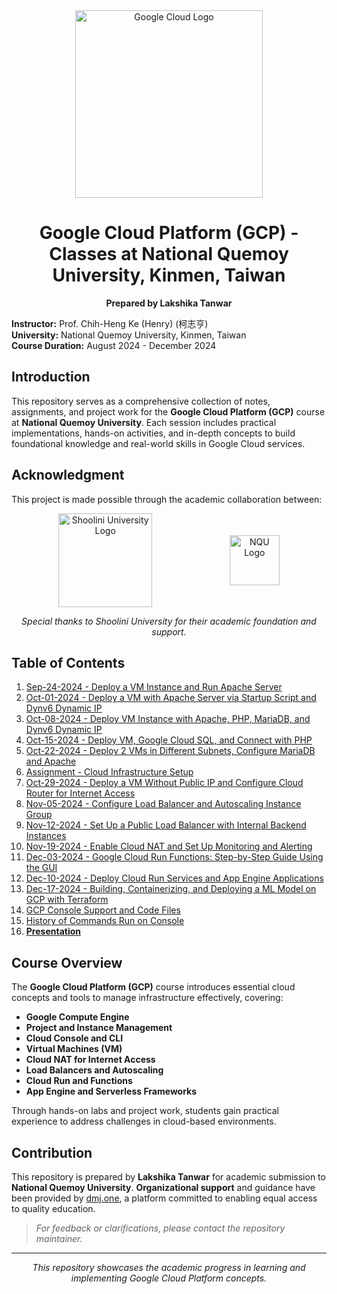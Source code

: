 <div align="center" style="display: flex; justify-content: center; align-items: center; gap: 50px;">
    <img src="https://upload.wikimedia.org/wikipedia/commons/thumb/5/51/Google_Cloud_logo.svg/512px-Google_Cloud_logo.svg.png" alt="Google Cloud Logo" width="300">    
</div>

<h1 align="center">Google Cloud Platform (GCP) - Classes at National Quemoy University, Kinmen, Taiwan</h1>
<p align="center"><strong>Prepared by Lakshika Tanwar</strong></p>


**Instructor:** Prof. Chih-Heng Ke (Henry) (柯志亨)  
**University:** National Quemoy University, Kinmen, Taiwan  
**Course Duration:** August 2024 - December 2024  


## Introduction  

This repository serves as a comprehensive collection of notes, assignments, and project work for the **Google Cloud Platform (GCP)** course at **National Quemoy University**. Each session includes practical implementations, hands-on activities, and in-depth concepts to build foundational knowledge and real-world skills in Google Cloud services.  


## Acknowledgment  

This project is made possible through the academic collaboration between:  

<div align="center" style="display: flex; justify-content: center; align-items: center; gap: 50px;">
    <img src="https://shooliniuniversity.com/assets/images/logo.png" alt="Shoolini University Logo" width="150">&nbsp;&nbsp;&nbsp;&nbsp;&nbsp;&nbsp;
    <img src="https://encrypted-tbn0.gstatic.com/images?q=tbn:ANd9GcTGS6WsJhJZyuf4iCT_DriUYyl7EYWjUyGhIg&s" alt="NQU Logo" width="80">
</div>



<p align="center"><em>Special thanks to Shoolini University for their academic foundation and support.</em></p>


## Table of Contents  

1. [Sep-24-2024 - Deploy a VM Instance and Run Apache Server](sep-24-2024/readme.md)  
2. [Oct-01-2024 - Deploy a VM with Apache Server via Startup Script and Dynv6 Dynamic IP](oct-01-2024/readme.md)  
3. [Oct-08-2024 - Deploy VM Instance with Apache, PHP, MariaDB, and Dynv6 Dynamic IP](oct-08-2024/readme.md)  
4. [Oct-15-2024 - Deploy VM, Google Cloud SQL, and Connect with PHP](oct-15-2024/readme.md)  
5. [Oct-22-2024 - Deploy 2 VMs in Different Subnets, Configure MariaDB and Apache](oct-22-2024/readme.md)  
6. [Assignment - Cloud Infrastructure Setup](assignment-1/readme.md)  
7. [Oct-29-2024 - Deploy a VM Without Public IP and Configure Cloud Router for Internet Access](oct-29-2024/readme.md)  
8. [Nov-05-2024 - Configure Load Balancer and Autoscaling Instance Group](nov-05-2024/readme.md)  
9. [Nov-12-2024 - Set Up a Public Load Balancer with Internal Backend Instances](nov-12-2024/readme.md)  
10. [Nov-19-2024 - Enable Cloud NAT and Set Up Monitoring and Alerting](nov-19-2024/readme.md)  
11. [Dec-03-2024 - Google Cloud Run Functions: Step-by-Step Guide Using the GUI](dec-03-2024/readme.md)  
12. [Dec-10-2024 - Deploy Cloud Run Services and App Engine Applications](dec-10-2024/readme.md)  
13. [Dec-17-2024 - Building, Containerizing, and Deploying a ML Model on GCP with Terraform](dec-17-2024/readme.md)  
14. [GCP Console Support and Code Files](gcp-files/readme.md)  
15. [History of Commands Run on Console](history-lakshika.txt)  
16. [**Presentation**](https://docs.google.com/presentation/d/1fOyk1u_W6WOZHB8dqy-Klr-LhW-vA8i0gBp3MWXRWWs/edit?usp=sharing)




## Course Overview  

The **Google Cloud Platform (GCP)** course introduces essential cloud concepts and tools to manage infrastructure effectively, covering:  

- **Google Compute Engine**  
- **Project and Instance Management**  
- **Cloud Console and CLI**  
- **Virtual Machines (VM)**  
- **Cloud NAT for Internet Access**  
- **Load Balancers and Autoscaling**  
- **Cloud Run and Functions**  
- **App Engine and Serverless Frameworks**  

Through hands-on labs and project work, students gain practical experience to address challenges in cloud-based environments.  


## Contribution  

This repository is prepared by **Lakshika Tanwar** for academic submission to **National Quemoy University**. **Organizational support** and guidance have been provided by [dmj.one](https://dmj.one), a platform committed to enabling equal access to quality education.  

> *For feedback or clarifications, please contact the repository maintainer.*  

---

<p align="center"><em>This repository showcases the academic progress in learning and implementing Google Cloud Platform concepts.</em></p>

